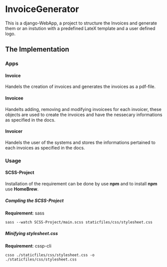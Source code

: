 # InvoiceGenerator

This is a django-WebApp, a project to structure the Invoices and generate them or an instution with a predefined
LateX template and a user defined logo.

## The Implementation

### Apps
#### Invoice
Handels the creation of invoices and generates the invoices as a pdf-file.
#### Invoicee
Handelts adding, removing and modifying invoicees for each invoicer, these objects are used to create the invoices and have the nessecary informations as specified in the docs.
#### Invoicer
Handels the user of the systems and stores the informations pertained to each invoices as specified in the docs.


### Usage
#### SCSS-Project
Installation of the requirement can be done by use **npm** and to install **npm** use **HomeBrew**.
##### Compling the SCSS-Project
**Requirement**: sass
````
sass --watch SCSS-Project/main.scss staticfiles/css/stylesheet.css
````
##### Minifying stylesheet.css 
**Requirement**: cssp-cli
````
csso ./staticfiles/css/stylesheet.css -o ./staticfiles/css/stylesheet.css
````
